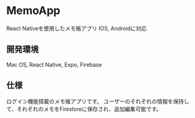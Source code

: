 # MemoApp
React Nativeを使用したメモ帳アプリ
IOS, Androidに対応
## 開発環境
Mac OS, React Native, Expo, Firebase
## 仕様
ログイン機能搭載のメモ帳アプリです。
ユーザーのそれぞれの情報を保持して、それぞれのメモをFirestoreに保存され、追加編集可能です。
